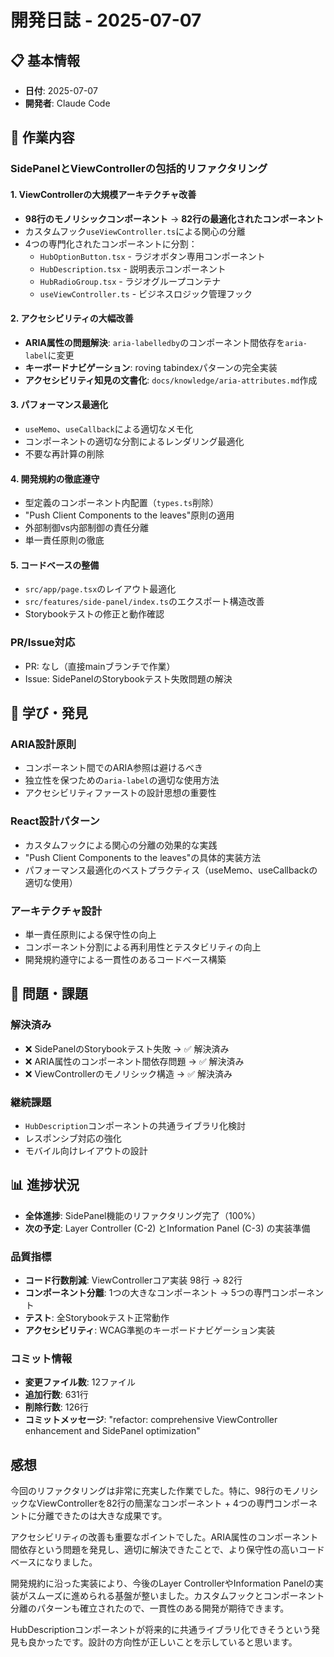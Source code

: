 # 開発日誌 - 2025-07-07

## 📋 基本情報

- **日付**: 2025-07-07
- **開発者**: Claude Code

## 🎯 作業内容

### SidePanelとViewControllerの包括的リファクタリング

#### 1. ViewControllerの大規模アーキテクチャ改善

- **98行のモノリシックコンポーネント** → **82行の最適化されたコンポーネント**
- カスタムフック`useViewController.ts`による関心の分離
- 4つの専門化されたコンポーネントに分割：
  - `HubOptionButton.tsx` - ラジオボタン専用コンポーネント
  - `HubDescription.tsx` - 説明表示コンポーネント
  - `HubRadioGroup.tsx` - ラジオグループコンテナ
  - `useViewController.ts` - ビジネスロジック管理フック

#### 2. アクセシビリティの大幅改善

- **ARIA属性の問題解決**: `aria-labelledby`のコンポーネント間依存を`aria-label`に変更
- **キーボードナビゲーション**: roving tabindexパターンの完全実装
- **アクセシビリティ知見の文書化**: `docs/knowledge/aria-attributes.md`作成

#### 3. パフォーマンス最適化

- `useMemo`、`useCallback`による適切なメモ化
- コンポーネントの適切な分割によるレンダリング最適化
- 不要な再計算の削除

#### 4. 開発規約の徹底遵守

- 型定義のコンポーネント内配置（`types.ts`削除）
- "Push Client Components to the leaves"原則の適用
- 外部制御vs内部制御の責任分離
- 単一責任原則の徹底

#### 5. コードベースの整備

- `src/app/page.tsx`のレイアウト最適化
- `src/features/side-panel/index.ts`のエクスポート構造改善
- Storybookテストの修正と動作確認

### PR/Issue対応

- PR: なし（直接mainブランチで作業）
- Issue: SidePanelのStorybookテスト失敗問題の解決

## 🔧 学び・発見

### ARIA設計原則

- コンポーネント間でのARIA参照は避けるべき
- 独立性を保つための`aria-label`の適切な使用方法
- アクセシビリティファーストの設計思想の重要性

### React設計パターン

- カスタムフックによる関心の分離の効果的な実践
- "Push Client Components to the leaves"の具体的実装方法
- パフォーマンス最適化のベストプラクティス（useMemo、useCallbackの適切な使用）

### アーキテクチャ設計

- 単一責任原則による保守性の向上
- コンポーネント分割による再利用性とテスタビリティの向上
- 開発規約遵守による一貫性のあるコードベース構築

## 🚫 問題・課題

### 解決済み

- ❌ SidePanelのStorybookテスト失敗 → ✅ 解決済み
- ❌ ARIA属性のコンポーネント間依存問題 → ✅ 解決済み
- ❌ ViewControllerのモノリシック構造 → ✅ 解決済み

### 継続課題

- `HubDescription`コンポーネントの共通ライブラリ化検討
- レスポンシブ対応の強化
- モバイル向けレイアウトの設計

## 📊 進捗状況

- **全体進捗**: SidePanel機能のリファクタリング完了（100%）
- **次の予定**: Layer Controller (C-2) とInformation Panel (C-3) の実装準備

### 品質指標

- **コード行数削減**: ViewControllerコア実装 98行 → 82行
- **コンポーネント分離**: 1つの大きなコンポーネント → 5つの専門コンポーネント
- **テスト**: 全Storybookテスト正常動作
- **アクセシビリティ**: WCAG準拠のキーボードナビゲーション実装

### コミット情報

- **変更ファイル数**: 12ファイル
- **追加行数**: 631行
- **削除行数**: 126行
- **コミットメッセージ**: "refactor: comprehensive ViewController enhancement and SidePanel optimization"

## 感想

今回のリファクタリングは非常に充実した作業でした。特に、98行のモノリシックなViewControllerを82行の簡潔なコンポーネント + 4つの専門コンポーネントに分離できたのは大きな成果です。

アクセシビリティの改善も重要なポイントでした。ARIA属性のコンポーネント間依存という問題を発見し、適切に解決できたことで、より保守性の高いコードベースになりました。

開発規約に沿った実装により、今後のLayer ControllerやInformation Panelの実装がスムーズに進められる基盤が整いました。カスタムフックとコンポーネント分離のパターンも確立されたので、一貫性のある開発が期待できます。

HubDescriptionコンポーネントが将来的に共通ライブラリ化できそうという発見も良かったです。設計の方向性が正しいことを示していると思います。
